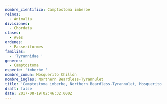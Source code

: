 ```yaml
---
nombre_cientifico: Camptostoma imberbe
reinos:
  - Animalia
divisiones:
  - Chordata
clases:
  - Aves
ordenes:
  - Passeriformes
familias:
  - 'Tyrannidae '
generos:
  - Camptostoma
especie: 'imberbe '
nombre_comun: Mosquerito Chillón
nombre_ingles: Northern Beardless-Tyrannulet
title: 'Camptostoma imberbe, Northern Beardless-Tyrannulet, Mosquerito Chillón'
draft: false
date: 2017-08-19T02:46:32.000Z
---
```


